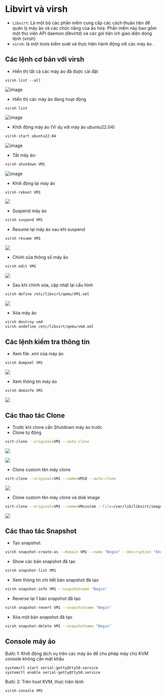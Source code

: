 
# Libvirt và virsh
- `Libvirt`: Là một bộ các phần mềm cung cấp các cách thuận tiện để quản lý máy ảo và các chức năng của ảo hóa. Phần mềm này bao gồm một thư viện API daemon (libvirtd) và các gói tiện ích giao diện dòng lệnh (virsh)
- `virsh`: là một tools kiểm soát và thực hiện hành động với các máy ảo .

## Các lệnh cơ bản với virsh
- Hiển thị tất cả các máy ảo đã được cài đặt

```shell
virsh list --all
```

![image](https://github.com/user-attachments/assets/ebe094d0-0b6e-4954-9621-a6cad4a79038)

- Hiển thị các máy ảo đang hoạt động
```shell
virsh list
```

![image](https://github.com/user-attachments/assets/585c1276-82d9-48cc-94c2-8f7e6d7b5090)

- Khởi động máy ảo (Ví dụ với máy ảo ubuntu22.04)

```sh
virsh start ubuntu22.04
```

![image](https://github.com/user-attachments/assets/7067384c-e541-4bf1-89cf-bdafd8b17347)

- Tắt máy ảo:

```sh
virsh shutdown VM1
```

![image](https://github.com/user-attachments/assets/c6f6d8be-5d24-4b19-b2da-f87e8b64d0f2)

- Khởi động lại máy ảo
```sh
virsh reboot VM1
```

![](./images/kvm20.png)

- Suspend máy ảo
```sh
virsh suspend VM1
```

- Resume lại máy ảo sau khi suspend
```sh
virsh resume VM1
```

![](./images/kvm21.png)

- Chỉnh sửa thông số máy ảo
```sh
virsh edit VM1
```

![](./images/kvm22.png)

- Sau khi chỉnh sửa, cập nhật lại cấu hình
```sh
virsh define /etc/libvirt/qemu/VM1.xml
```

![](./images/kvm23.png)

- Xóa máy ảo
```sh
virsh destroy vm4
virsh undefine /etc/libvirt/qemu/vm4.xml
```

## Các lệnh kiểm tra thông tin
- Xem file .xml của máy ảo
```sh
virsh dumpxml VM1
```

![](./images/kvm24.png)

- Xem thông tin máy ảo 
```sh
virsh dominfo VM1
```

![](./images/kvm25.png)

## Các thao tác Clone
- Trước khi clone cần Shutdown máy ảo trước 
- Clone tự động 
```sh
virt-clone --original=VM1 --auto-clone
```

![](./images/kvm26.png)

![](./images/kvm27.png)

- Clone custom tên máy clone

```sh
virt-clone --original=VM1 --name=VM10 --auto-clone
```

![](./images/kvm28.png)

- Clone custom tên máy clone và disk image
```sh
virt-clone --original=VM1 --name=VMcustom --file=/var/lib/libvirt/images/VMcustom.qcow2
```

![](./images/kvm35.png)

## Các thao tác Snapshot
- Tạo snapshot:
```sh
virsh snapshot-create-as --domain VM1 --name "Begin" --description "khoi tao"
```

- Show các bản snapshot đã tạo
```sh
virsh snapshot-list VM1
```

- Xem thông tin chi tiết bản snapshot đã tạo 
```sh
virsh snapshot-info VM1 --snapshotname "Begin"
```

- Reverse lại 1 bản snapshot đã tạo
```sh
virsh snapshot-revert VM1 --snapshotname "Begin"
```

- Xóa một bản snapshot đã tạo
```sh
virsh snapshot-delete VM1 --snapshotname "Begin"
```

## Console máy ảo
Bước 1: Khởi động dịch vụ trên các máy ảo để cho phép máy chủ KVM console không cần mật khẩu
```sh
systemctl start serial-getty@ttyS0.service
systemctl enable serial-getty@ttyS0.service
```

Bước 2: Trên host KVM, thực hiện lệnh
```sh
virsh console VM1
```

